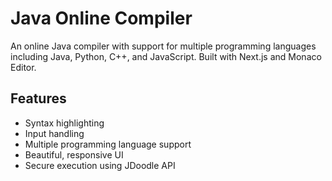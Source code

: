 # Java Online Compiler

An online Java compiler with support for multiple programming languages including Java, Python, C++, and JavaScript. Built with Next.js and Monaco Editor.

## Features
- Syntax highlighting
- Input handling
- Multiple programming language support
- Beautiful, responsive UI
- Secure execution using JDoodle API
